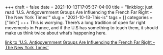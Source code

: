 +++draft = falsedate = 2021-10-13T17:05:37-04:00title = "linkblog: just read 'U.S. Antigovernment Groups Are Influencing the French Far Right - The New York Times'"slug = "2021-10-13-This-is"tags = []categories = ["link"]+++This is worrying. There’s a long tradition of open far right movements in France, and if the U.S has something to teach them, it should make us think twice about what’s happening here. [link to 'U.S. Antigovernment Groups Are Influencing the French Far Right - The New York Times'](https://www.nytimes.com/2021/10/13/us/politics/france-far-right-extremists-qanon.html)